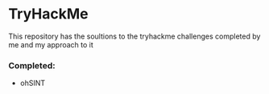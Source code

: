# TryHackMe
This repository has the soultions to the tryhackme challenges completed by me and my approach to it
### Completed:
- ohSINT
